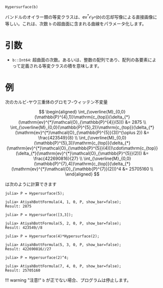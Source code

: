 ```
Hypersurface(b)
```

バンドルのオイラー類の等変クラスは、$\mathrm{ev}^*\mathcal{O}_{\mathbb{P}^n}(b)$の忘却写像による直接画像に等しい。これは、次数 `b` の超曲面に含まれる曲線をパラメータ化します。

# 引数

  * `b::Int64`: 超曲面の次数。あるいは、整数の配列であり、配列の各要素によって定義される等変クラスの積を意味します。

# 例

次のカルビ-ヤウ三重体のグロモフ-ウィッテン不変量

$$
\begin{aligned}
\int_{\overline{M}_{0,0}(\mathbb{P}^{4},1)}\mathrm{c_{top}}(\delta_{*}(\mathrm{ev}^{*}\mathcal{O}_{\mathbb{P}^{4}}(5))) &= 2875 \\
\int_{\overline{M}_{0,0}(\mathbb{P}^{5},2)}\mathrm{c_{top}}(\delta_{*}(\mathrm{ev}^{*}\mathcal{O}_{\mathbb{P}^{5}}(3))^{\oplus 2}) &= \frac{423549}{8} \\
\int_{\overline{M}_{0,0}(\mathbb{P}^{5},3)}\mathrm{c_{top}}(\delta_{*}(\mathrm{ev}^{*}\mathcal{O}_{\mathbb{P}^{5}}(4)))\cdot\mathrm{c_{top}}(\delta_{*}(\mathrm{ev}^{*}\mathcal{O}_{\mathbb{P}^{5}}(2))) &= \frac{422690816}{27} \\
\int_{\overline{M}_{0,0}(\mathbb{P}^{7},4)}\mathrm{c_{top}}(\delta_{*}(\mathrm{ev}^{*}\mathcal{O}_{\mathbb{P}^{7}}(2)))^4 &= 25705160 \\
\end{aligned}
$$

は次のように計算できます

```jldoctest; setup = :(using AtiyahBott)
julia> P = Hypersurface(5);

julia> AtiyahBottFormula(4, 1, 0, P, show_bar=false);
Result: 2875

julia> P = Hypersurface([3,3]);

julia> AtiyahBottFormula(5, 2, 0, P, show_bar=false);
Result: 423549//8

julia> P = Hypersurface(4)*Hypersurface(2);

julia> AtiyahBottFormula(5, 3, 0, P, show_bar=false);
Result: 422690816//27

julia> P = Hypersurface(2)^4;

julia> AtiyahBottFormula(7, 4, 0, P, show_bar=false);
Result: 25705160
```

!!! warning "注意!"
    `b` が正でない場合、プログラムは停止します。

